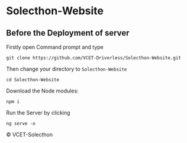 # Solecthon-Website

## Before the Deployment of server
Firstly open Command prompt and type 
```
git clone https://github.com/VCET-Driverless/Solecthon-Website.git
```
Then change your directory to `Solecthon-Website`

```
cd Solecthon-Website
```
Download the Node modules:
```
npm i
```

Run the Server by clicking 

```
ng serve -o
```

&copy; VCET-Solecthon